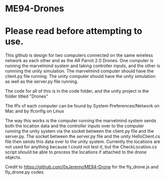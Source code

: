 # ME94-Drones

# Please read before attempting to use.

This github is design for two computers connected on the same wireless network as each other and as the AR Parrot 2.0 Drones. One computer is running the marvelmind system and taking controller inputs, and the other is runnning the unity simulation. The marvelmind computer should have the client.py file running. The unity computer should have the unity simulation as well as the server.py file running.

The code for all of this is in the code folder, and the unity project is the folder titled "Drones"

The IPs of each computer can be found by System Preferences/Network on Mac and by ifconfig on Linux

The way this works is the computer running the marvelmind system sends both the location data and the controller inputs over to the computer running the unity system via the socket between the client.py file and the server.py. The socket between the server.py file and the unity HelloClient.cs file then sends this data over to the unity system. Currently the locations are not used for anything because I could not test it, but the CheckLocation.cs script should be able to process the locations if attached to the drone objects.

Credit to https://github.com/0xJeremy/ME94-Drone for the fly_drone.js and fly_drone.py codes
